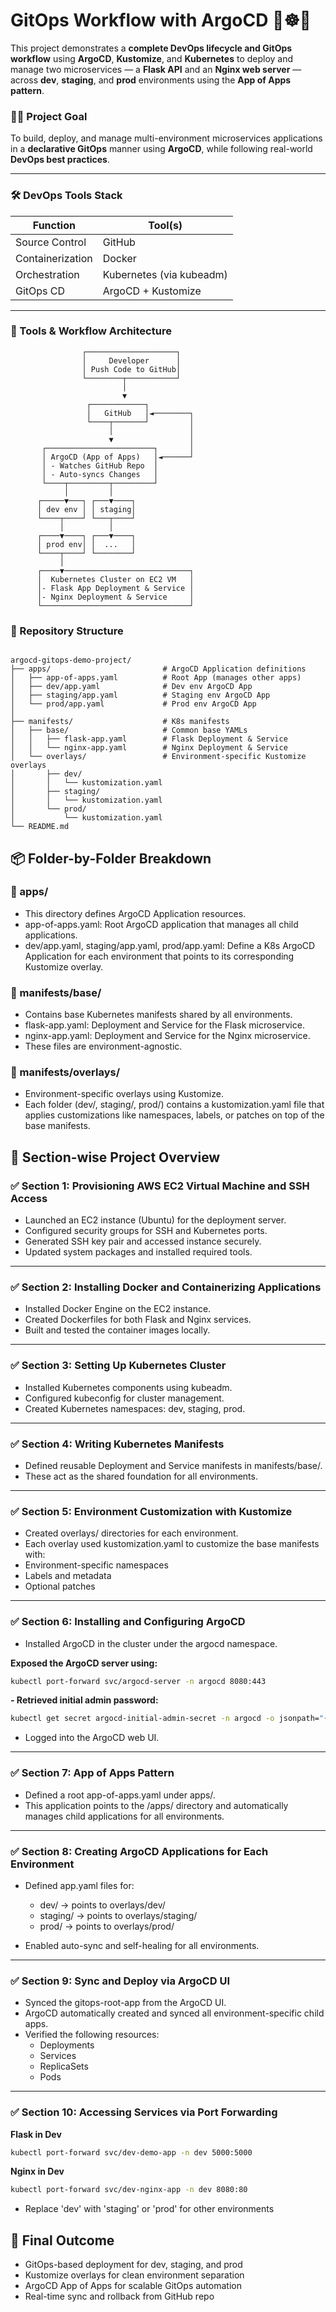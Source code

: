 # GitOps Workflow with ArgoCD 🚀☸️🎯

This project demonstrates a **complete DevOps lifecycle and GitOps workflow** using **ArgoCD**, **Kustomize**, and **Kubernetes** to deploy and manage two microservices — a **Flask API** and an **Nginx web server** — across **dev**, **staging**, and **prod** environments using the **App of Apps pattern**.

### 👨‍💻 Project Goal

To build, deploy, and manage multi-environment microservices applications in a **declarative GitOps** manner using **ArgoCD**, while following real-world **DevOps best practices**.

---

### 🛠️ DevOps Tools Stack

| Function           | Tool(s)                 |
|--------------------|--------------------------|
| Source Control     | GitHub                   |
| Containerization   | Docker                   |
| Orchestration      | Kubernetes (via kubeadm) |
| GitOps CD          | ArgoCD + Kustomize       |

---

### 🧱 Tools & Workflow Architecture

```text
                ┌────────────────────┐
                │     Developer      │
                │ Push Code to GitHub│
                └────────┬───────────┘
                         │
                         ▼
                 ┌────────────┐
                 │   GitHub   │◄────────┐
                 └────┬───────┘         │
                      │                 │
                      ▼                 │
       ┌────────────────────────┐       │
       │ ArgoCD (App of Apps)   │◄──────┘
       │ - Watches GitHub Repo  │
       │ - Auto-syncs Changes   │
       └────┬─────────┬─────────┘
            │         │
      ┌─────▼───┐ ┌───▼────┐
      │ dev env │ │ staging│
      └────┬────┘ └───┬────┘
           │          │
      ┌────▼────┐ ┌───▼────┐
      │ prod env│ │  ...   │
      └────┬────┘ └────────┘
           │
      ┌────▼────────────────────────────┐
      │  Kubernetes Cluster on EC2 VM   │
      │- Flask App Deployment & Service │
      │- Nginx Deployment & Service     │
      └─────────────────────────────────┘

```

### 📁 Repository Structure

```text

argocd-gitops-demo-project/
├── apps/                         # ArgoCD Application definitions
│   ├── app-of-apps.yaml          # Root App (manages other apps)
│   ├── dev/app.yaml              # Dev env ArgoCD App
│   ├── staging/app.yaml          # Staging env ArgoCD App
│   └── prod/app.yaml             # Prod env ArgoCD App
│
├── manifests/                    # K8s manifests
│   ├── base/                     # Common base YAMLs
│   │   ├── flask-app.yaml        # Flask Deployment & Service
│   │   └── nginx-app.yaml        # Nginx Deployment & Service
│   └── overlays/                 # Environment-specific Kustomize overlays
│       ├── dev/
│       │   └── kustomization.yaml
│       ├── staging/
│       │   └── kustomization.yaml
│       └── prod/
│           └── kustomization.yaml
└── README.md
```

## 📦 Folder-by-Folder Breakdown

### 📂 apps/

- This directory defines ArgoCD Application resources.
- app-of-apps.yaml: Root ArgoCD application that manages all child applications.
- dev/app.yaml, staging/app.yaml, prod/app.yaml: Define a K8s ArgoCD Application for each environment that points to its corresponding Kustomize overlay.

### 📂 manifests/base/

- Contains base Kubernetes manifests shared by all environments.
- flask-app.yaml: Deployment and Service for the Flask microservice.
- nginx-app.yaml: Deployment and Service for the Nginx microservice.
- These files are environment-agnostic.

### 📂 manifests/overlays/

- Environment-specific overlays using Kustomize.
- Each folder (dev/, staging/, prod/) contains a kustomization.yaml file that applies customizations like namespaces, labels, or patches on top of the base manifests.

## 🧩 Section-wise Project Overview

### ✅ Section 1: Provisioning AWS EC2 Virtual Machine and SSH Access

- Launched an EC2 instance (Ubuntu) for the deployment server.
- Configured security groups for SSH and Kubernetes ports.
- Generated SSH key pair and accessed instance securely.
- Updated system packages and installed required tools.

---

### ✅ Section 2: Installing Docker and Containerizing Applications

- Installed Docker Engine on the EC2 instance.
- Created Dockerfiles for both Flask and Nginx services.
- Built and tested the container images locally.

---

### ✅ Section 3: Setting Up Kubernetes Cluster

- Installed Kubernetes components using kubeadm.
- Configured kubeconfig for cluster management.
- Created Kubernetes namespaces: dev, staging, prod.

---

### ✅ Section 4: Writing Kubernetes Manifests

- Defined reusable Deployment and Service manifests in manifests/base/.
- These act as the shared foundation for all environments.

---

### ✅ Section 5: Environment Customization with Kustomize

- Created overlays/ directories for each environment.
- Each overlay used kustomization.yaml to customize the base manifests with:
- Environment-specific namespaces
- Labels and metadata
- Optional patches

---

### ✅ Section 6: Installing and Configuring ArgoCD

- Installed ArgoCD in the cluster under the argocd namespace.
  
**Exposed the ArgoCD server using:**

```bash
kubectl port-forward svc/argocd-server -n argocd 8080:443
```

**- Retrieved initial admin password:**

```bash
kubectl get secret argocd-initial-admin-secret -n argocd -o jsonpath="{.data.password}" | base64 -d
```
- Logged into the ArgoCD web UI.

---

### ✅ Section 7: App of Apps Pattern

- Defined a root app-of-apps.yaml under apps/.
- This application points to the /apps/ directory and automatically manages child applications for all environments.

---

### ✅ Section 8: Creating ArgoCD Applications for Each Environment

- Defined app.yaml files for:
  - dev/ → points to overlays/dev/
  - staging/ → points to overlays/staging/
  - prod/ → points to overlays/prod/
    
- Enabled auto-sync and self-healing for all environments.

---

### ✅ Section 9: Sync and Deploy via ArgoCD UI
 
 - Synced the gitops-root-app from the ArgoCD UI.
 - ArgoCD automatically created and synced all environment-specific child apps.
 - Verified the following resources:
   - Deployments
   - Services
   - ReplicaSets
   - Pods

---

### ✅ Section 10: Accessing Services via Port Forwarding

**Flask in Dev**

```bash
kubectl port-forward svc/dev-demo-app -n dev 5000:5000
```

**Nginx in Dev**

```bash
kubectl port-forward svc/dev-nginx-app -n dev 8080:80
```
-  Replace 'dev' with 'staging' or 'prod' for other environments

## 🎉 Final Outcome

- GitOps-based deployment for dev, staging, and prod
- Kustomize overlays for clean environment separation
- ArgoCD App of Apps for scalable GitOps automation
- Real-time sync and rollback from GitHub repo


